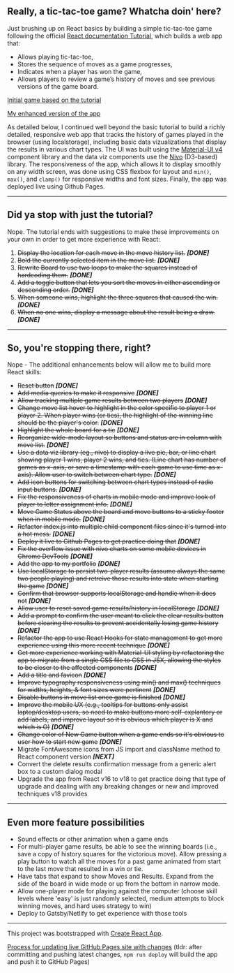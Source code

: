 ## Really, a tic-tac-toe game? Whatcha doin' here?
Just brushing up on React basics by building a simple tic-tac-toe game following the official [React documentation Tutorial](https://reactjs.org/tutorial/tutorial.html), which builds a web app that:
- Allows playing tic-tac-toe,
- Stores the sequence of moves as a game progresses,
- Indicates when a player has won the game,
- Allows players to review a game’s history of moves and see previous versions of the game board.

[Initial game based on the tutorial](https://codepen.io/gaearon/full/gWWZgR)

[My enhanced version of the app](https://gfore.github.io/ReacTacToe/)

As detailed below, I continued well beyond the basic tutorial to build a richly detailed, responsive web app that tracks the history of games played in the browser (using localstorage), including basic data vizualizations that display the results in various chart types. The UI was built using the [Material-UI v4](https://v4.mui.com/) component library and the data viz components use the [Nivo](https://nivo.rocks/) (D3-based) library. The responsiveness of the app, which allows it to display smoothly on any width screen, was done using CSS flexbox for layout and `min()`, `max()`, and `clamp()` for responsive widths and font sizes. Finally, the app was deployed live using Github Pages.

---

## Did ya stop with just the tutorial?
Nope. The tutorial ends with suggestions to make these improvements on your own in order to get more experience with React:
1. ~~Display the location for each move in the move history list.~~ **_[DONE]_**
2. ~~Bold the currently selected item in the move list.~~ **_[DONE]_**
3. ~~Rewrite Board to use two loops to make the squares instead of hardcoding them.~~ **_[DONE]_**
4. ~~Add a toggle button that lets you sort the moves in either ascending or descending order.~~ **_[DONE]_**
5. ~~When someone wins, highlight the three squares that caused the win.~~ **_[DONE]_**
6. ~~When no one wins, display a message about the result being a draw.~~ **_[DONE]_**

---

## So, you're stopping there, right?
Nope - The additional enhancements below will allow me to build more React skills:
- ~~Reset button~~ **_[DONE]_**
- ~~Add media queries to make it responsive~~ **_[DONE]_**
- ~~Allow tracking multiple game results between two players~~ **_[DONE]_**
- ~~Change move list hover to highlight in the color specific to player 1 or player 2. When player wins (or ties), the highlight of the winning line should be the player's color.~~ **_[DONE]_**
- ~~Highlight the whole board for a tie~~ **_[DONE]_**
- ~~Reorganize wide-mode layout so buttons and status are in column with move list.~~  **_[DONE]_**
- ~~Use a data viz library (eg., nivo) to display a live pie, bar, or line chart showing player 1 wins, player 2 wins, and ties. (Line chart has number of games as x-axis, or save a timestamp with each game to use time as x-axis). Allow user to switch between chart type.~~ **_[DONE]_**
- ~~Add icon buttons for switching between chart types instead of radio input buttons.~~ **_[DONE]_**
- ~~Fix the responsiveness of charts in mobile mode and improve look of player to letter assignment info.~~ **_[DONE]_**
- ~~Move Game Status above the board and move buttons to a sticky footer when in mobile mode.~~ **_[DONE]_**
- ~~Refactor index.js into multiple child component files since it's turned into a hot mess.~~ **_[DONE]_**
- ~~Deploy it live to Github Pages to get practice doing that~~ **_[DONE]_**
- ~~Fix the overflow issue with nivo charts on some mobile devices in Chrome DevTools~~ **_[DONE]_**
- ~~Add the app to my portfolio~~ **_[DONE]_**
- ~~Use localStorage to persist two-player results (assume always the same two people playing) and retreive those results into state when starting the game~~ **_[DONE]_**
- ~~Confirm that browser supports localStorage and handle when it does not~~ **_[DONE]_**
- ~~Allow user to reset saved game results/history in localStorage~~ **_[DONE]_**
- ~~Add a prompt to confirm the user meant to click the clear results button before clearing the results to prevent accidentally losing game history~~ **_[DONE]_**
- ~~Refactor the app to use React Hooks for state management to get more experience using this more recent technique~~ **_[DONE]_**
- ~~Get more experience working with Material-UI styling by refactoring the app to migrate from a single CSS file to CSS in JSX, allowing the styles to be closer to the affected components~~ **_[DONE]_**
- ~~Add a title and favicon~~ **_[DONE]_**
- ~~Improve typography responsiveness using min() and max() techniques for widths, heights, & font sizes were pertinent~~ **_[DONE]_**
- ~~Disable buttons in move list once game is finished~~ **_[DONE]_**
- ~~Improve the mobile UX (e.g., tooltips for buttons only assist laptop/desktop users, so need to make buttons more self-explantory or add labels, and improve layout so it is obvious which player is X and which is O)~~ **_[DONE]_**
- ~~Change color of New Game button when a game ends so it's obvious to user how to start new game~~ **_[DONE]_**
- Migrate FontAwesome icons from JS import and className method to React component version **_[NEXT]_**
- Convert the delete results confirmation message from a generic alert box to a custom dialog modal
- Upgrade the app from React v16 to v18 to get practice doing that type of upgrade and dealing with any breaking changes or new and improved techniques v18 provides

---

## Even more feature possibilities
- Sound effects or other animation when a game ends
- For multi-player game results, be able to see the winning boards (i.e., save a copy of history.squares for the victorious move). Allow pressing a play button to watch all the moves for a past game animated from start to the last move that resulted in a win or tie.
- Have tabs that expand to show Moves and Results. Expand from the side of the board in wide mode or up from the bottom in narrow mode.
- Allow one-player mode for playing against the computer (choose skill levels where 'easy' is just randomly selected, medium attempts to block winning moves, and hard uses strategy to win)
- Deploy to Gatsby/Netlify to get experience with those tools

---

This project was bootstrapped with [Create React App](https://github.com/facebook/create-react-app).


[Process for updating live GitHub Pages site with changes](https://facebook.github.io/create-react-app/docs/deployment#github-pages-https-pagesgithubcom)
(tldr: after committing and pushing latest changes, `npm run deploy` will build the app and push it to GitHub Pages)